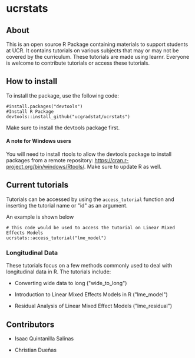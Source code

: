 # ucrstats

## About 

This is an open source
R Package containing materials to support students at UCR. It 
contains tutorials on various subjects that may or may not be covered by the curriculum. These tutorials are
made using learnr. Everyone is welcome to contribute tutorials
or access these tutorials.

## How to install 

To install the package, use the following code:

```
#install.packages("devtools")
#Install R Package
devtools::install_github("ucgradstat/ucrstats")

```
Make sure to install the devtools package first.

#### A note for Windows users

You will need to install rtools to allow the devtools package to install packages from a remote repository: https://cran.r-project.org/bin/windows/Rtools/.
Make sure to update R as well.

## Current tutorials 

Tutorials can be accessed by using the `access_tutorial` function and inserting the tutorial name or "id" as an argument.

An example is shown below

```{r, eval=FALSE}
# This code would be used to access the tutorial on Linear Mixed Effects Models
ucrstats::access_tutorial("lme_model")
```

### Longitudinal Data

These tutorials focus on a few methods commonly used to deal
with longitudinal data in R. The tutorials include:

+ Converting wide data to long ("wide_to_long")

+ Introduction to Linear Mixed Effects Models in R ("lme_model")

+ Residual Analysis of Linear Mixed Effect Models ("lme_residual")

## Contributors

+ Isaac Quintanilla Salinas 

+ Christian Dueñas